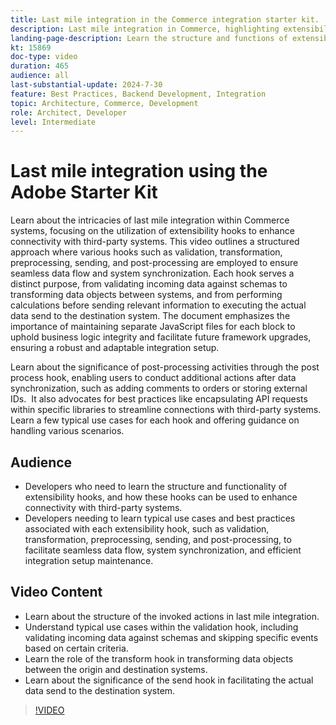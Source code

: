 ```yaml
---
title: Last mile integration in the Commerce integration starter kit. 
description: Last mile integration in Commerce, highlighting extensibility hooks like validation, transformation, preprocessing, sending, and post-processing.​
landing-page-description: Learn the structure and functions of extensibility hooks in last mile integration for Commerce systems.   
kt: 15869
doc-type: video
duration: 465
audience: all
last-substantial-update: 2024-7-30
feature: Best Practices, Backend Development, Integration
topic: Architecture, Commerce, Development
role: Architect, Developer
level: Intermediate
---
```

# Last mile integration using the Adobe Starter Kit  

Learn about the intricacies of last mile integration within Commerce systems, focusing on the utilization of extensibility hooks to enhance connectivity with third-party systems. This video outlines a structured approach where various hooks such as validation, transformation, preprocessing, sending, and post-processing are employed to ensure seamless data flow and system synchronization. Each hook serves a distinct purpose, from validating incoming data against schemas to transforming data objects between systems, and from performing calculations before sending relevant information to executing the actual data send to the destination system. The document emphasizes the importance of maintaining separate JavaScript files for each block to uphold business logic integrity and facilitate future framework upgrades, ensuring a robust and adaptable integration setup.

Learn about the significance of post-processing activities through the post process hook, enabling users to conduct additional actions after data synchronization, such as adding comments to orders or storing external IDs. ​ It also advocates for best practices like encapsulating API requests within specific libraries to streamline connections with third-party systems. Learn a few typical use cases for each hook and offering guidance on handling various scenarios.   

## Audience 

* Developers who need to learn the structure and functionality of extensibility hooks, and how these hooks can be used to enhance connectivity with third-party systems.
* Developers needing to learn typical use cases and best practices associated with each extensibility hook, such as validation, transformation, preprocessing, sending, and post-processing, to facilitate seamless data flow, system synchronization, and efficient integration setup maintenance. ​
  
## Video Content

* Learn about the structure of the invoked actions in last mile integration.
* Understand typical use cases within the validation hook, including validating incoming data against schemas and skipping specific events based on certain criteria. ​
* Learn the role of the transform hook in transforming data objects between the origin and destination systems.
* Learn about the significance of the send hook in facilitating the actual data send to the destination system.

>[!VIDEO](https://video.tv.adobe.com/v/3431692?learn=on)
